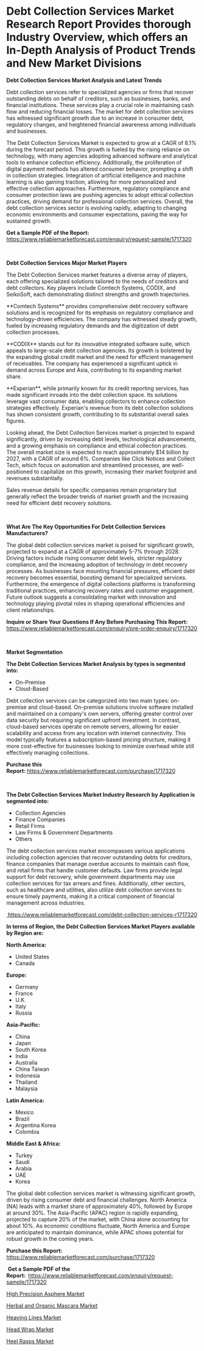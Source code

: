 <p><h1>Debt Collection Services Market Research Report Provides thorough Industry Overview, which offers an In-Depth Analysis of Product Trends and New Market Divisions</h1></p><p><strong>Debt Collection Services Market Analysis and Latest Trends</strong></p>
<p><p>Debt collection services refer to specialized agencies or firms that recover outstanding debts on behalf of creditors, such as businesses, banks, and financial institutions. These services play a crucial role in maintaining cash flow and reducing financial losses. The market for debt collection services has witnessed significant growth due to an increase in consumer debt, regulatory changes, and heightened financial awareness among individuals and businesses.</p><p>The Debt Collection Services Market is expected to grow at a CAGR of 8.1% during the forecast period. This growth is fueled by the rising reliance on technology, with many agencies adopting advanced software and analytical tools to enhance collection efficiency. Additionally, the proliferation of digital payment methods has altered consumer behavior, prompting a shift in collection strategies. Integration of artificial intelligence and machine learning is also gaining traction, allowing for more personalized and effective collection approaches. Furthermore, regulatory compliance and consumer protection laws are pushing agencies to adopt ethical collection practices, driving demand for professional collection services. Overall, the debt collection services sector is evolving rapidly, adapting to changing economic environments and consumer expectations, paving the way for sustained growth.</p></p>
<p><strong>Get a Sample PDF of the Report:&nbsp;</strong> <a href="https://www.reliablemarketforecast.com/enquiry/request-sample/1717320?utm_campaign=1609&utm_medium=2&utm_source=Github&utm_content=ia&utm_term=14102024&utm_id=debt-collection-services">https://www.reliablemarketforecast.com/enquiry/request-sample/1717320</a></p>
<p>&nbsp;</p>
<p><strong>Debt Collection Services Major Market Players</strong></p>
<p><p>The Debt Collection Services market features a diverse array of players, each offering specialized solutions tailored to the needs of creditors and debt collectors. Key players include Comtech Systems, CODIX, and SeikoSoft, each demonstrating distinct strengths and growth trajectories.</p><p>**Comtech Systems** provides comprehensive debt recovery software solutions and is recognized for its emphasis on regulatory compliance and technology-driven efficiencies. The company has witnessed steady growth, fueled by increasing regulatory demands and the digitization of debt collection processes.</p><p>**CODIX** stands out for its innovative integrated software suite, which appeals to large-scale debt collection agencies. Its growth is bolstered by the expanding global credit market and the need for efficient management of receivables. The company has experienced a significant uptick in demand across Europe and Asia, contributing to its expanding market share.</p><p>**Experian**, while primarily known for its credit reporting services, has made significant inroads into the debt collection space. Its solutions leverage vast consumer data, enabling collectors to enhance collection strategies effectively. Experian's revenue from its debt collection solutions has shown consistent growth, contributing to its substantial overall sales figures.</p><p>Looking ahead, the Debt Collection Services market is projected to expand significantly, driven by increasing debt levels, technological advancements, and a growing emphasis on compliance and ethical collection practices. The overall market size is expected to reach approximately $14 billion by 2027, with a CAGR of around 6%. Companies like Click Notices and Collect Tech, which focus on automation and streamlined processes, are well-positioned to capitalize on this growth, increasing their market footprint and revenues substantially.</p><p>Sales revenue details for specific companies remain proprietary but generally reflect the broader trends of market growth and the increasing need for efficient debt recovery solutions.</p></p>
<p>&nbsp;</p>
<p><strong>What Are The Key Opportunities For Debt Collection Services Manufacturers?</strong></p>
<p><p>The global debt collection services market is poised for significant growth, projected to expand at a CAGR of approximately 5-7% through 2028. Driving factors include rising consumer debt levels, stricter regulatory compliance, and the increasing adoption of technology in debt recovery processes. As businesses face mounting financial pressures, efficient debt recovery becomes essential, boosting demand for specialized services. Furthermore, the emergence of digital collections platforms is transforming traditional practices, enhancing recovery rates and customer engagement. Future outlook suggests a consolidating market with innovation and technology playing pivotal roles in shaping operational efficiencies and client relationships.</p></p>
<p><strong>Inquire or Share Your Questions If Any Before Purchasing This Report:</strong> <a href="https://www.reliablemarketforecast.com/enquiry/pre-order-enquiry/1717320?utm_campaign=1609&utm_medium=2&utm_source=Github&utm_content=ia&utm_term=14102024&utm_id=debt-collection-services">https://www.reliablemarketforecast.com/enquiry/pre-order-enquiry/1717320</a></p>
<p>&nbsp;</p>
<p><strong>Market Segmentation</strong></p>
<p><strong>The Debt Collection Services Market Analysis by types is segmented into:</strong></p>
<p><ul><li>On-Premise</li><li>Cloud-Based</li></ul></p>
<p><p>Debt collection services can be categorized into two main types: on-premise and cloud-based. On-premise solutions involve software installed and maintained on a company's own servers, offering greater control over data security but requiring significant upfront investment. In contrast, cloud-based services operate on remote servers, allowing for easier scalability and access from any location with internet connectivity. This model typically features a subscription-based pricing structure, making it more cost-effective for businesses looking to minimize overhead while still effectively managing collections.</p></p>
<p><strong>Purchase this Report:&nbsp;</strong><a href="https://www.reliablemarketforecast.com/purchase/1717320?utm_campaign=1609&utm_medium=2&utm_source=Github&utm_content=ia&utm_term=14102024&utm_id=debt-collection-services">https://www.reliablemarketforecast.com/purchase/1717320</a></p>
<p>&nbsp;</p>
<p><strong>The Debt Collection Services Market Industry Research by Application is segmented into:</strong></p>
<p><ul><li>Collection Agencies</li><li>Finance Companies</li><li>Retail Firms</li><li>Law Firms & Government Departments</li><li>Others</li></ul></p>
<p><p>The debt collection services market encompasses various applications including collection agencies that recover outstanding debts for creditors, finance companies that manage overdue accounts to maintain cash flow, and retail firms that handle customer defaults. Law firms provide legal support for debt recovery, while government departments may use collection services for tax arrears and fines. Additionally, other sectors, such as healthcare and utilities, also utilize debt collection services to ensure timely payments, making it a critical component of financial management across industries.</p></p>
<p><a href="https://www.reliablemarketforecast.com/debt-collection-services-r1717320?utm_campaign=1609&utm_medium=2&utm_source=Github&utm_content=ia&utm_term=14102024&utm_id=debt-collection-services">&nbsp;https://www.reliablemarketforecast.com/debt-collection-services-r1717320</a></p>
<p><strong>In terms of Region, the Debt Collection Services Market Players available by Region are:</strong></p>
<p>
    <p> <strong> North America: </strong>
        <ul>
            <li>United States</li>
            <li>Canada</li>
        </ul>
        </p> 
    <p> <strong> Europe: </strong>
        <ul>
            <li>Germany</li>
            <li>France</li>
            <li>U.K.</li>
            <li>Italy</li>
            <li>Russia</li>
        </ul>
        </p> 
    <p> <strong> Asia-Pacific: </strong>
        <ul>
            <li>China</li>
            <li>Japan</li>
            <li>South Korea</li>
            <li>India</li>
            <li>Australia</li>
            <li>China Taiwan</li>
            <li>Indonesia</li>
            <li>Thailand</li>
            <li>Malaysia</li>
        </ul>
        </p> 
    <p> <strong> Latin America: </strong>
        <ul>
            <li>Mexico</li>
            <li>Brazil</li>
            <li>Argentina Korea</li>
            <li>Colombia</li>
        </ul>
        </p> 
    <p> <strong> Middle East & Africa: </strong>
        <ul>
            <li>Turkey</li>
            <li>Saudi</li>
            <li>Arabia</li>
            <li>UAE</li>
            <li>Korea</li>
        </ul>
    </p>
    </p>
<p><p>The global debt collection services market is witnessing significant growth, driven by rising consumer debt and financial challenges. North America (NA) leads with a market share of approximately 40%, followed by Europe at around 30%. The Asia-Pacific (APAC) region is rapidly expanding, projected to capture 20% of the market, with China alone accounting for about 10%. As economic conditions fluctuate, North America and Europe are anticipated to maintain dominance, while APAC shows potential for robust growth in the coming years.</p></p>
<p><strong>Purchase this Report: </strong><a href="https://www.reliablemarketforecast.com/purchase/1717320?utm_campaign=1609&utm_medium=2&utm_source=Github&utm_content=ia&utm_term=14102024&utm_id=debt-collection-services">https://www.reliablemarketforecast.com/purchase/1717320</a></p>
<p>&nbsp;<strong>Get a Sample PDF of the Report:&nbsp;&nbsp;</strong><a href="https://www.reliablemarketforecast.com/enquiry/request-sample/1717320?utm_campaign=1609&utm_medium=2&utm_source=Github&utm_content=ia&utm_term=14102024&utm_id=debt-collection-services">https://www.reliablemarketforecast.com/enquiry/request-sample/1717320</a></p>
<p><strong></strong></p>
<p><p><a href="https://www.linkedin.com/pulse/high-precision-asphere-industry-sector-market-dynamics-future-fyoee?utm_campaign=1609&utm_medium=2&utm_source=Github&utm_content=ia&utm_term=14102024&utm_id=debt-collection-services">High Precision Asphere Market</a></p><p><a href="https://www.linkedin.com/pulse/herbal-organic-mascara-market-share-size-trends-industry-analysis-cbake?utm_campaign=1609&utm_medium=2&utm_source=Github&utm_content=ia&utm_term=14102024&utm_id=debt-collection-services">Herbal and Organic Mascara Market</a></p><p><a href="https://www.linkedin.com/pulse/analyzing-global-heaving-lines-market-growth-prospects-future-amief?utm_campaign=1609&utm_medium=2&utm_source=Github&utm_content=ia&utm_term=14102024&utm_id=debt-collection-services">Heaving Lines Market</a></p><p><a href="https://www.linkedin.com/pulse/head-wrap-market-outlook-forecast-from-2024-2031-my-mkt-intel-ffzgf?utm_campaign=1609&utm_medium=2&utm_source=Github&utm_content=ia&utm_term=14102024&utm_id=debt-collection-services">Head Wrap Market</a></p><p><a href="https://www.linkedin.com/pulse/heel-rasps-market-size-share-analysis-growth-trends-forecast-ezjrf?utm_campaign=1609&utm_medium=2&utm_source=Github&utm_content=ia&utm_term=14102024&utm_id=debt-collection-services">Heel Rasps Market</a></p></p>